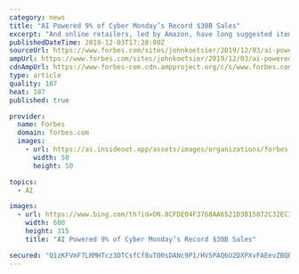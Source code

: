 ```yaml
---
category: news
title: "AI Powered 9% of Cyber Monday’s Record $30B Sales"
excerpt: "And online retailers, led by Amazon, have long suggested items based on what other shoppers have bought: “Customers who bought X also bought Y.” Now, however, AI is starting to access more data — individual preferences as well as broader consumer behavior — to understand more about what might be a compelling offer. Expect to see more AI ..."
publishedDateTime: 2019-12-03T17:28:00Z
sourceUrl: https://www.forbes.com/sites/johnkoetsier/2019/12/03/ai-powered-9-of-cyber-mondays-record-30b-sales/
ampUrl: https://www.forbes.com/sites/johnkoetsier/2019/12/03/ai-powered-9-of-cyber-mondays-record-30b-sales/amp/
cdnAmpUrl: https://www-forbes-com.cdn.ampproject.org/c/s/www.forbes.com/sites/johnkoetsier/2019/12/03/ai-powered-9-of-cyber-mondays-record-30b-sales/amp/
type: article
quality: 187
heat: 187
published: true

provider:
  name: Forbes
  domain: forbes.com
  images:
    - url: https://ai.insideout.app/assets/images/organizations/forbes.com-50x50.jpg
      width: 50
      height: 50

topics:
  - AI

images:
  - url: https://www.bing.com/th?id=ON.8CFDE04F3768AA6521D3B15872C32EC3
    width: 600
    height: 315
    title: "AI Powered 9% of Cyber Monday’s Record $30B Sales"

secured: "Q1zKFVmF7LRMHTcz3DTCsfCf8uT00sDANc9P1/HVSPAQ6U2DXPXvFAEevZBQB8f/Lyp49U7zu1/1q/bl2DUW/mWAMBTleVrlA0v6FmAMdRsuqhJODI/l13/5Psnz3e4HAsa3jGIgD9iY1ozhzH44mgnpUBvqRnf2N0kIV336qYNXIF2v7GV6vUm+VJfmxSygsqbDn5gXOcqhZpPcnDC6aQ2UwsX4Xh4VAVqBbOzVdEb3UOoyWP4r4xqfiNQzyOW1brWNL0ftY2kewdIULA3zxl3RZ9/Q8RfApMLyiuUykp8=;TSYj98+VOqWyLsMM+mwyDA=="
---
```


